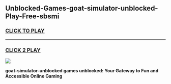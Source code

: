 
## Unblocked-Games-goat-simulator-unblocked-Play-Free-sbsmi
<h3>
<a href="https://premium76.site?title=goat-simulator-unblocked&ref=23A">CLICK TO PLAY</a></h3>
<hr>

<h3>
<a href="https://premium76.site?title=goat-simulator-unblocked&ref=23A">CLICK 2 PLAY</a>
  
</h3>

<a href="https://premium76.site?title=goat-simulator-unblocked&ref=23A"><img src="https://clearcache.store/games.png"></a>


**goat-simulator-unblocked games unblocked: Your Gateway to Fun and Accessible Online Gaming**
